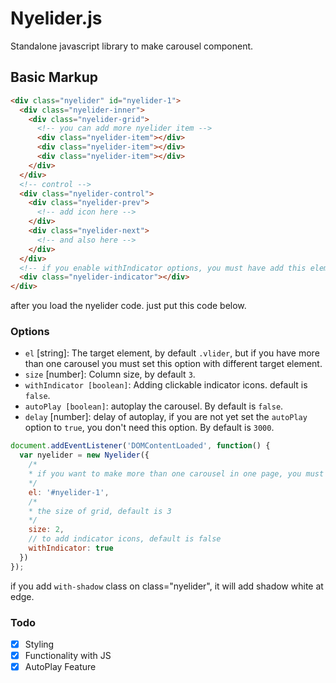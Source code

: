 # Nyelider.js
Standalone javascript library to make carousel component.

## Basic Markup
```html
<div class="nyelider" id="nyelider-1">
  <div class="nyelider-inner">
    <div class="nyelider-grid">
      <!-- you can add more nyelider item --> 
      <div class="nyelider-item"></div>
      <div class="nyelider-item"></div>
      <div class="nyelider-item"></div>
    </div>
  </div>
  <!-- control -->
  <div class="nyelider-control">
    <div class="nyelider-prev">
      <!-- add icon here -->
    </div>
    <div class="nyelider-next">
      <!-- and also here -->
    </div>
  </div>
  <!-- if you enable withIndicator options, you must have add this element -->
  <div class="nyelider-indicator"></div>
</div>
```
after you load the nyelider code. just put this code below.

### Options
- `el` [string]: The target element, by default `.vlider`, but if you have more than one carousel you must set this option with different target element.
- `size` [number]: Column size, by default `3`.
- `withIndicator [boolean]`: Adding clickable indicator icons. default is `false`.
- `autoPlay [boolean]`: autoplay the carousel. By default is `false`.
- `delay` [number]: delay of autoplay, if you are not yet set the `autoPlay` option to `true`, you don't need this option. By default is `3000`.

```js
document.addEventListener('DOMContentLoaded', function() {
  var nyelider = new Nyelider({
    /* 
    * if you want to make more than one carousel in one page, you must to set this option to given id of element with class='nyelider'
    */
    el: '#nyelider-1',
    /*
    * the size of grid, default is 3
    */
    size: 2,
    // to add indicator icons, default is false
    withIndicator: true
  })
});
```
if you add `with-shadow` class on class="nyelider", it will add shadow white at edge.

### Todo
- [x] Styling
- [x] Functionality with JS
- [x] AutoPlay Feature

